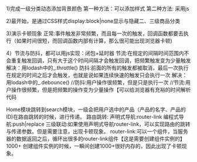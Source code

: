 1)完成一级分类动态添加背景颜色
    第一种方法：可以添加样式
    第二种方法: 采用js

2)最开始，是通过CSS样式display:block|none显示与隐藏二、三级商品分类

3)演示卡顿现象
正常:事件触发非常频繁，而且每一次的触发，回调函数都要去执行（如果时间很短，而回调函数内部有计算，那么很可能出现浏览器卡顿)

4）节流与防抖，都可以用js实现：闭包+延时器
节流:在规定的间隔时间范围内不会重复触发回调，只有大于这个时间间隔才会触发回调，把频繁触发变为少量触发
    解决：用lodash中的_.throttle()
防抖:前面的所有的触发都被取消，最后一次执行在规定的时间之后才会触发，也就是说如果连续快速的触发只会执行一次
    解决：用lodash中的_.debounce()
//防抖:用户操作很频繁，但是只是执行一次
//节流:用户操作很频繁，但是把频繁的操作变为少量操作【可以给浏览器有充裕的时间解析代码


Home模块跳转到search模块，一级会把用户选中的产品（产品的名字、产品的ID)在路由跳转的时候，进行传递。
路由跳转:
    声明式导航:router-link
    编程式导航:push|replace
三级联动:如果使用声明式导航router-link，可以实现路由的跳转与传递参数。但是需要注意，出现卡顿现象。
router-link:可以一个组件，当服务器的数据返回之后，循环出很多的router-link组件【这是需要创建组件实例的】1000+
创建组件实例的时候，一瞬间创建1000+很好内存的，因此出现了卡顿现象。